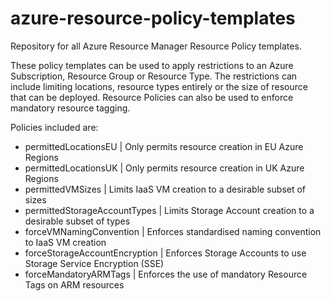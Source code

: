 # azure-resource-policy-templates
Repository for all Azure Resource Manager Resource Policy templates.

These policy templates can be used to apply restrictions to an Azure Subscription, Resource Group or Resource Type. The restrictions can include limiting locations, resource types entirely or the size of resource that can be deployed. Resource Policies can also be used to enforce mandatory resource tagging.

Policies included are:
- permittedLocationsEU | Only permits resource creation in EU Azure Regions
- permittedLocationsUK | Only permits resource creation in UK Azure Regions
- permittedVMSizes | Limits IaaS VM creation to a desirable subset of sizes
- permittedStorageAccountTypes | Limits Storage Account creation to a desirable subset of types
- forceVMNamingConvention | Enforces standardised naming convention to IaaS VM creation
- forceStorageAccountEncryption | Enforces Storage Accounts to use Storage Service Encryption (SSE)
- forceMandatoryARMTags | Enforces the use of mandatory Resource Tags on ARM resources
